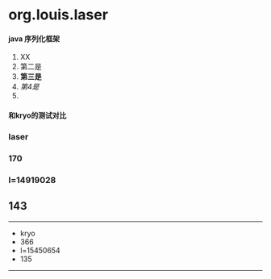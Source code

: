 # org.louis.laser

#### java 序列化框架
1. XX
2. 第二是
3. **第三是**
4. *第4是*
5. 

#### 和kryo的测试对比

### laser


### 170

### l=14919028

## 143
--------------------
- kryo
- 366
- l=15450654
- 135
--------------------

